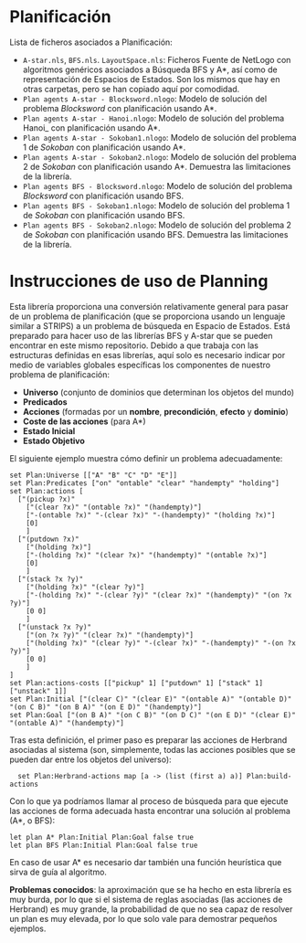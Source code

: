 # Planificación

Lista de ficheros asociados a Planificación:

+ `A-star.nls`, `BFS.nls`. `LayoutSpace.nls`:	Ficheros Fuente de NetLogo con algoritmos genéricos asociados a Búsqueda BFS y A*, así como de representación de Espacios de Estados. Son los mismos que hay en otras carpetas, pero se han copiado aquí por comodidad.
+ `Plan agents A-star - Blocksword.nlogo`:	Modelo de solución del problema _Blocksword_ con planificación usando A*.
+ `Plan agents A-star - Hanoi.nlogo`:	Modelo de solución del problema Hanoi_ con planificación usando A*.
+ `Plan agents A-star - Sokoban1.nlogo`:	Modelo de solución del problema 1 de _Sokoban_ con planificación usando A*.
+ `Plan agents A-star - Sokoban2.nlogo`:	Modelo de solución del problema 2 de _Sokoban_ con planificación usando A*. Demuestra las limitaciones de la librería.
+ `Plan agents BFS - Blocksword.nlogo`:	Modelo de solución del problema _Blocksword_ con planificación usando BFS.
+ `Plan agents BFS - Sokoban1.nlogo`:	Modelo de solución del problema 1 de _Sokoban_ con planificación usando BFS.
+ `Plan agents BFS - Sokoban2.nlogo`:	Modelo de solución del problema 2 de _Sokoban_ con planificación usando BFS. Demuestra las limitaciones de la librería.


# Instrucciones de uso de Planning

Esta librería proporciona una conversión relativamente general para pasar de un problema de planificación (que se proporciona usando un lenguaje similar a STRIPS) a un problema de búsqueda en Espacio de Estados. Está preparado para hacer uso de las librerías BFS y A-star que se pueden encontrar en este mismo repositorio. Debido a que trabaja con las estructuras definidas en esas librerías, aquí solo es necesario indicar por medio de variables globales específicas los componentes de nuestro problema de planificación:

+ **Universo** (conjunto de dominios que determinan los objetos del mundo)
+ **Predicados**
+ **Acciones** (formadas por un **nombre**, **precondición**, **efecto** y **dominio**)
+ **Coste de las acciones** (para A*)
+ **Estado Inicial**
+ **Estado Objetivo**

El siguiente ejemplo muestra cómo definir un problema adecuadamente:

    set Plan:Universe [["A" "B" "C" "D" "E"]]
    set Plan:Predicates ["on" "ontable" "clear" "handempty" "holding"]
    set Plan:actions [
      ["(pickup ?x)"
        ["(clear ?x)" "(ontable ?x)" "(handempty)"]
        ["-(ontable ?x)" "-(clear ?x)" "-(handempty)" "(holding ?x)"]
        [0]
        ]
      ["(putdown ?x)"
        ["(holding ?x)"]
        ["-(holding ?x)" "(clear ?x)" "(handempty)" "(ontable ?x)"]
        [0]
        ]
      ["(stack ?x ?y)"
        ["(holding ?x)" "(clear ?y)"]
        ["-(holding ?x)" "-(clear ?y)" "(clear ?x)" "(handempty)" "(on ?x ?y)"]
        [0 0]
        ]
      ["(unstack ?x ?y)"
        ["(on ?x ?y)" "(clear ?x)" "(handempty)"]
        ["(holding ?x)" "(clear ?y)" "-(clear ?x)" "-(handempty)" "-(on ?x ?y)"]
        [0 0]
        ]
    ]
    set Plan:actions-costs [["pickup" 1] ["putdown" 1] ["stack" 1] ["unstack" 1]]
    set Plan:Initial ["(clear C)" "(clear E)" "(ontable A)" "(ontable D)" "(on C B)" "(on B A)" "(on E D)" "(handempty)"]
    set Plan:Goal ["(on B A)" "(on C B)" "(on D C)" "(on E D)" "(clear E)" "(ontable A)" "(handempty)"]
  
Tras esta definición, el primer paso es preparar las acciones de Herbrand asociadas al sistema (son, simplemente, todas las acciones posibles que se pueden dar entre los objetos del universo):

      set Plan:Herbrand-actions map [a -> (list (first a) a)] Plan:build-actions

Con lo que ya podríamos llamar al proceso de búsqueda para que ejecute las acciones de forma adecuada hasta encontrar una solución al problema (A*, o BFS):

    let plan A* Plan:Initial Plan:Goal false true
    let plan BFS Plan:Initial Plan:Goal false true

En caso de usar A* es necesario dar también una función heurística que sirva de guía al algoritmo.

**Problemas conocidos**: la aproximación que se ha hecho en esta librería es muy burda, por lo que si el sistema de reglas asociadas (las acciones de Herbrand) es muy grande, la probabilidad de que no sea capaz de resolver un plan es muy elevada, por lo que solo vale para demostrar pequeños ejemplos.
